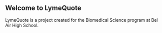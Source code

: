 ## Welcome to LymeQuote

LymeQuote is a project created for the Biomedical Science program at Bel Air High School.

<script>
  class Quote {
    constructor(text = null, author = null, date = null, description = null) {
      if (text != null) {
        this.text = String(text);
      }
      
      if (author != null) {
        this.author = String(author);
      }
      
      if (date != null) {
        this.date = Number(date);
      }
  
      if (description != null) {
        this.description = String(description);
      }
    }
  }
  
  quotes = [
      new Quote("Education is the most powerful weapon which you can use to change the world.", "Nelson Mandela"), 
      new Quote("Out of suffering have emerged the strongest souls; the most massive characters are seared with scars.", "Edwin Hubbel Chapin"),
      new Quote("Three things cannot long be hidden: the sun, the moon, and the truth.","Buddha"),
      new Quote("Wisdom begins in wonder.","Socrates"),
      new Quote("Can't fly an airplane while looking down","Logan Bennett"),
      new Quote("Big fat hairy deal lasagna time funny large orange cat","Garfield"),
      new Quote("allah cat allah cat","allah cat"),
      new Quote("THEY HIT THE PENTAGON", "Zach Hadel"),
      new Quote("Millions of people worldwide suffer from autoimmune disease and chronic illness. What is fueling this 21st-century pandemic?", null, 2020),
      new Quote("Matt loves skin", "Anthony Gu", 2022),
      new Quote("Early bird gets the worm, but I am wolf not lion or tiger, I don't perform in circus", "Rich Richman McRibRicher", 1999),
      new Quote("It is only when mosquito land on your balls that you realize there is a way to solve problems without using violence.", "Confucius"),
      new Quote("It is better to be hated for who you are then love for who you're not.","Kurt Cobain"),
      new Quote("Squangle beedorp wingle jangle bango bongo dagy your dad is now lady", "Matthew Schulte", 2022, "Haha loser u got trolled ur dad is actually man still quangle dongle i will find your location and fondle"),
      new Quote("I'm not a senior yet; however, ", "Gabe Newell", 2022, "I should have burned this place down while I had the chance")
    ]
  
  function print_quotes() {
    for (let i = 0; i < quotes.length; i++) {
      document.write(quotes[i].text + " - " + quotes[i].author + ", " + quotes[i].date + "<br>");
    }
  }
  
  var index
  var old_index
  function random_quote() {
    old_index = index
    
    while (index == old_index) {
      index = Math.floor(Math.random() * quotes.length);
    }
  
    // document.write(quotes[index].text + quotes[index].author + quotes[index].date);

    quote = quotes[index].text;
  
    if (quotes[index].author != null) {
      quote = quote + " — " + quotes[index].author;
    } else {
      quote = quote + " —  Unknown";
    }
  
    if (quotes[index].date != null) {
      quote = quote + ", " + quotes[index].date;
    }
  
    description = ""

    if (quotes[index].description != null) {
      description = quotes[index].description;
    }
  
    document.getElementById("quote").innerHTML = quote;
    document.getElementById("description").innerHTML = description;

    // document.getElementById("quote").innerHTML = quotes[index].text + " — " + quotes[index].author + ", " + quotes[index].date "<br>";
  }
  
  random_quote();
</script>